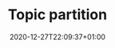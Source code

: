 ---
title: "Topic partition"
date: 2020-12-27T22:09:37+01:00
draft: false
geekdocCollapseSection: true
---